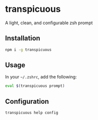 # transpicuous

A light, clean, and configurable zsh prompt

## Installation

```bash
npm i -g transpicuous
```

## Usage

In your `~/.zshrc`, add the following:

```bash
eval $(transpicuous prompt)
```

## Configuration

```bash
transpicuous help config
```
